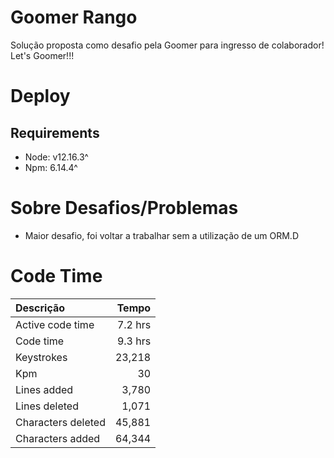 # Goomer Rango
Solução proposta como desafio pela Goomer para ingresso de colaborador! Let's Goomer!!!

# Deploy

## Requirements
- Node: v12.16.3^
- Npm: 6.14.4^


# Sobre Desafios/Problemas 
- Maior desafio, foi voltar a trabalhar sem a utilização de um ORM.D

# Code Time
| Descrição          | Tempo   |
| :----------------  |  -----: |
|Active code time    |  7.2 hrs|
|Code time           |  9.3 hrs|
|Keystrokes          |   23,218|
|Kpm                 |       30|
|Lines added         |    3,780|
|Lines deleted       |    1,071|
|Characters deleted  |   45,881|
|Characters added    |   64,344|
